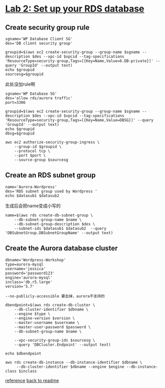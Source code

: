 # [Lab 2: Set up your RDS database]([url](https://catalog.us-east-1.prod.workshops.aws/workshops/3de93ad5-ebbe-4258-b977-b45cdfe661f1/en-US/database/lab2))
## Create security group rule

```
sgname='WP Database Client SG'
des='DB client security group'
```
```
groupid=$(aws ec2 create-security-group --group-name $sgname --description $des --vpc-id $vpcid --tag-specifications 'ResourceType=security-group,Tags=[{Key=Name,Value=6.DB-private}]' --query 'GroupId' --output text)
echo $groupid
sourcesg=$groupid
```
此处没加rule啊
```
sgname='WP Database SG'
des='allow rds/aurora traffic'
port=3306
```

```
groupid=$(aws ec2 create-security-group --group-name $sgname --description $des --vpc-id $vpcid --tag-specifications 'ResourceType=security-group,Tags=[{Key=Name,Value=DBSG}]' --query 'GroupId' --output text)
echo $groupid
dbsg=$groupid

aws ec2 authorize-security-group-ingress \
    --group-id $groupid \
    --protocol tcp \
    --port $port \
    --source-group $sourcesg
```
## Create an RDS subnet group
```
name='Aurora-Wordpress'
des='RDS subnet group used by Wordpress '
echo $datasub1 $datasub2
```
生成后会把name变成小写的
```
name=$(aws rds create-db-subnet-group \
    --db-subnet-group-name $name \
    --db-subnet-group-description $des \
    --subnet-ids $datasub1 $datasub2  --query 'DBSubnetGroup.DBSubnetGroupName' --output text)

```

## Create the Aurora database cluster
```
dbname='Wordpress-Workshop'
type=aurora-mysql
username='jessica'
password='password123'
engine='aurora-mysql'
inclass='db.r5.large'
version='5.7'
```
    --no-publicly-accessible 要去掉，aurora不支持的
```
dbendpoint=$(aws rds create-db-cluster \
    --db-cluster-identifier $dbname \
    --engine $type \
    --engine-version $version \
    --master-username $username \
    --master-user-password $password \
    --db-subnet-group-name $name \

    --vpc-security-group-ids $sourcesg \
    --query 'DBCluster.Endpoint' --output text)

echo $dbendpoint
```
```
aws rds create-db-instance --db-instance-identifier $dbname \
     --db-cluster-identifier $dbname --engine $engine --db-instance-class $inclass
```

[reference](https://docs.aws.amazon.com/AmazonRDS/latest/AuroraUserGuide/Aurora.CreateInstance.html)
[back to readme](readme.md)
